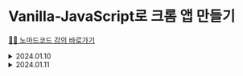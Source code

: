 # Vanilla-JavaScript로 크롬 앱 만들기

[😮‍💨 노마드코드 강의 바로가기](https://nomadcoders.co/javascript-for-beginners/lobby)

<details>
<summary>2024.01.10</summary>
<h2>#4.5 Saving Username</h2>
<h4>#4.5localStorage 확인하기.</h4>

- 관리자 도구 -> Application -> Storage
- <a href = "https://developer.mozilla.org/ko/docs/Web/API/Window/localStorage">localStroage 다양한 사용법</a>

- 관리자 도구 (콘솔)
  - `localStorage.setItem("username","bokyung")`
  - `localStorage.getItem("username")`
  - `localStorage.removeItem("username")`

- app.js
  - `localStorage.setItem("username",username)` 추가

<h2>#4.6 Loading Username</h2>
<h4>localStorage에 유저 정보가 있지만 새로고침 후 form이 유지되는 문제점</h4>

- app.js
  - `const savedUsername = localStorage.getItem("username")`
  - `username` 이 반복되어 사용되므로 `const USERNAME_KEY = "username"` 을 지정해준다.
  - 본인이 생성한 string을 반복해서 사용할 경우 대문자 변수로 지정해준다.
```javascript
const savedUsername = localStorage.getItem(USERNAME_KEY)
if (savedUsername === null) {
    loginForm.classList.remove(HIDDEN_CLASSNAME);
    loginForm.addEventListener("submit", onLoginSubmit);
} else {
    greeting.classList.remove(HIDDEN_CLASSNAME);
    greeting.innerText = `Hello, ${savedUsername}`;
}
```
  - `paintGreeting` : innerText와 HIDDEN_CLASSNAME 의 중복으로 함수로 정의해준다.
```javascript
const loginInput = document.querySelector("#login-form input");
const loginButton = document.querySelector("#login-form button");
const loginForm = document.querySelector("#login-form");
const greeting = document.querySelector("#greeting");

const HIDDEN_CLASSNAME = "hidden";
const USERNAME_KEY = "username";

function onLoginSubmit(event) {
    event.preventDefault();
    const username = loginInput.value;
    loginForm.classList.add(HIDDEN_CLASSNAME);
    localStorage.setItem(USERNAME_KEY, username);
    paintGreeting();
}

function paintGreeting() {
    const username = localStorage.getItem(USERNAME_KEY)
    greeting.innerText = `Hello, ${username}`;
    greeting.classList.remove(HIDDEN_CLASSNAME);
}

const savedUsername = localStorage.getItem(USERNAME_KEY);

if (savedUsername === null) {
    loginForm.classList.remove(HIDDEN_CLASSNAME);
    loginForm.addEventListener("submit", onLoginSubmit);
} else {
    paintGreeting();
}
```
<h2>#4.7 Super Recap</h2>
<h4>Recap</h4>

- html 의 `form` 과 `h1` 태그 내에는 `hidden` 클래스가 포함됨.
- css 에서의 `.hidden` 은 `displat:none` 을 통해 요소를 숨겨줌.
- javascript 에서는 localStorage 유무를 가장 먼저 확인
- 최초 웹사이트 접속시 localStorage 에는 null 이기에 loginForm의 `hidden` 클래스를 지워준다 (즉 loginForm을 표시한다.)
- `addEventListener` 가 실행되어 `onLoginSubmit` 을 실행한다.
- `onLoginSubmit`
  - 브라우저의 기본 동작을 막는다.
  - loginForm 의 `hidden` 을 다시 추가한다.
  - value 저장
  - localStoage에 저장한다.
  - `paintGreetings` 함수를 실행한다. 인자로 Input한 username을 받는다.
    - 비어있는 h1 요소 안에 innerText로 입력한다.
    - `hidden` 클래스를 지워준다.

<h2>#5.0 Intervals</h2>
<h4>Folder Structure</h4>

```
├─ css
│   ├─ style.css
├─ js
│   ├─ clock.js
│   ├─ greeting.js
├─ .gitignore
├─ index.html
```
- interval : "매번" 일어나야 하는 무언가
- html body 에 `h2` 태그인 id 값으로 `clock` 지정
- clock.js
  - `const clock = document.querySelector("#clock");`
  - `setInterval('실행될 함수', '얼마 마다?(ms)')`
  - `sayHello` 함수가 5초마다 실행된다.gif
  - 
  ```javascript
    function sayHello() {
        console.log("Hello");
    }
    setInterval(sayHello, 5000);
  ```

<h2>#5.1 Timeouts and Dates</h2>
<h4>javascript 가 실행되자마자 실행하지 않는 방법</h4>

- `setTimeout('실행될 함수', '얼마나 기다릴지(ms)')` 
- `new Date()` : 오늘 날짜를 가져옴.
- <a href = "https://developer.mozilla.org/ko/docs/Web/javascript/Reference/Global_Objects/Date">Date 함수들</a>
- `const date = new Date()`
  - "년" 확인 : `date.getFullYear()`
  - "일" 확인 : `date.getDate()`
  - "요일" 확인 : `date.getDay()` : 일요일(0) ~ 토요일(6)
  - "시간" 확인 : `date.getHours()`
  - "분" 확인 : `date.getMinutes()`
  - "초" 확인 : `date.getSeconds()`
- `new Date().getSeconds()` 처럼 사용 가능.

- clock.js
```javascript
const clock = document.querySelector("#clock");
function getClock() {
    const date = new Date();
    clock.innerText = `${date.getHours()}:${date.getMinutes()}:${date.getSeconds()}` // 백틱
}
getClock(); // 웹사이트 접속 시 즉시 현재 시간 보여줌.
setInterval(getClock, 1000);
```
- `gif 파일넣기`

<h2>#5.2 PadStart</h2>
<h4>padStart, padEnd</h4>

- `1, 2, 3, 4` 가 아닌 `01, 02, 03, 04` 로 표시하고 싶음.
  - string이 항상 적어도 2개의 문자를 가지고 있어야함.
  - `padStart()` : `"1".padStart(2, "0")` 는 2개의 문자를 가지고 있어야하고 없으면! 앞쪽에 "0"문자를 추가한다. -> `01`
      - "1" 대신에 `date.getSeconds()` 를 작성한다. (Hours, Minutes ...)
      - `padEnd(2,"0")` : 뒤에 0을 붙혀준다. : `"1".padEnd(2,"0")` -> `10`
      - 단, `getHours()` 는 문자열이 아닌 숫자이다.
        - `String(new Date().getHours())` 로 문자열로 변환해줘야함.
```javascript
const clock = document.querySelector("#clock");

function getClock() {
    const date = new Date();
    const hours = String(date.getHours()).padStart(2, "0");
    const minutes = String(date.getMinutes()).padStart(2, "0");
    const seconds = String(date.getSeconds()).padStart(2, "0");

    clock.innerText = `${hours}:${minutes}:${seconds}`;
}

getClock();
setInterval(getClock, 1000);
```
- 참고
```javascript
function getClock() {
    clock.innerText = new Date().toLocaleTimeString("en-US", { hour12: false });
} 
```

- 오전/오후 표시
```javascript
function getClock() {
    clock.innerText = new Date().toLocaleTimeString();
}
```

--- 다른 페이지에 작성 ---
<h2>#6.0 Quotes</h2>
<h4>배열의 요소들 랜덤으로 span 태그에 넣기</h4>

- quotes.js
```javascript
const quotes = [
    {
        quote: "",
        author: ""
    },
];
// 10개의 quotes 배열의 요소안에 quote와 author 를 입력해줌.
const quote = document.querySelector("#quote span:first-child");
const author = document.querySelector("#quote span:last-child");

const todaysQuote = quotes[Math.floor(Math.random() * quotes.length)];

quote.innerText = todaysQuote.quote;
author.innerText = todaysQuote.author;
```
```html
<div id="quote">
    <span></span>
    <span></span>
</div>
```
- `"#quote span:first-child"` : span 의 첫번째 요소
- `"#quote span:last-child"` : span 의 마지막 요소
- `quotes[Math.floor(Math.random() * quotes.length)]` : quotes 배열 중 랜덤으로 `todaysQuote` 에 할당.
- `innerText` 로 입력받음.

<h2>#6.1 Background</h2>
<h4>웹사이트 배경화면 넣기</h4>

```javascript
const images = [
    "0.jpg",
    "1.jpg",
    "2.jpg"
];

const chosenImage = images[Math.floor(Math.random() * images.length)];
const bgImage = document.createElement("img");

bgImage.src = `img/${chosenImage}`;
document.body.appendChild(bgImage);
```

```html
<body>
  <form class=hidden id="login-form">
    <input required maxlength="15" type="text" placeholder="What is your name?" />
    <input type="submit" value="Log In" />
  </form>
  <h2 id="clock">00:00</h2>
  <h1 class="hidden" id="greeting"></h1>
  <div id="quote">
    <span></span>
    <span></span>
  </div>
  <script src="js/greeting.js"></script>
  <script src="js/clock.js"></script>
  <script src="js/quotes.js"></script>
  <script src="js/background.js"></script>
</body>
```
- `<img src = "img/0.jpg">` 가 추가된다.
- JS에서 html 요소를 생성 : `createElement(" ")`
  - 예를 들어,document.createElement("img")일 경우 html 내에 img 태그를 생성
- `appendChild()` : 함수 안의 경로에 정의한 값을 가장 뒤에 기입한다.
- `prepend()` : 반대로 앞에서부터 기입.


--- 다른 페이지에 작성 ---
<h2>#7.0 Setup</h2>
<h4>to do List</h4>

```html
  <form id="todo-form"><input type="text" placeholder="Write a To Do and Press"></form>
  <ul id="todo-list"></ul>
```

```javascript
const toDoForm = document.getElementById("todo-form");
const toDoInput = toDoForm.querySelector("Input");
// == document.querySelector("#todo-form input")
const toDoList = document.getElementById("todo-list");

function handleToDoSubmit(event) {
    event.preventDefault();
    const newTodo = toDoInput.value;
    toDoInput.value = "";
}

toDoForm.addEventListener("submit", handleToDoSubmit);
```
- HTML에서 정의한 요소들에 대한 변수를 설정함으로써 각각의 요소에 쉽게 접근 가능.
- `handleTodoSubmit` 함수는 폼 제출 시 실행되며, 새로운 할 일을 입력받고, 입력값을 초기화하고, 필요한 로직을 추가할 수 있는 구조로 이루어짐.
- 이벤트 리스너를 통해 폼 제출 시 `handleTodoSubmit` 함수가 실행되도록 설정.

<h2>#7.1 Adding To do</h2>
<h4>Adding To Do</h4>

```javascript
function paintToDo(newTodo) {
    const li = document.createElement("li");
    const span = document.createElement("span");
    li.appendChild(span);
    span.innerText = newTodo;
    toDoList.appendChild(li);
}
```
- Element `<li>` 생성한다.
- span을 사용한 이유는 해당 텍스트에 특정 스타일을 쉽게 적용하고, 향후 텍스트를 동적으로 조작하기 위한 DOM 조작의 유연성을 제공하기 위함이다.
- li 요소 안에 span을 추가하고 Input된 `newTodo`를 넣어준다. 
- `toDoList` id 에 해당하는 Element에 기입한다.

</details>


<details>
<summary>2024.01.11</summary>
<h2>#7.4 Loding To Dos part One</h2>
<h4>저장은 되지만 새로고침후 local에는 남아있고 화면에는 안보이는 문제점</h4>

1. `stringigy` 사용하여 배열을 안의 요소들을 문자열로 변환
2. `parse` 사용하여 object로 만들어 준다.
  - `localStorage.getItem("todos")` : `'["a","b","c"]'`
  - `JSON.parse(localStorage.getItem("todos"))` : `(3) ['a', 'b', 'c']`

![image]("https://github.com/JEONGSUJONG/Readme_main/assets/142254876/14b472b6-bbcd-4185-b61c-d710ce08dde1")

```javascript
const TODOS_KEY = "todos";
const savedToDos = localStorage.getItem(TODOS_KEY);
console.log(savedToDos);
if (savedToDos !== null) {
    const parsedToDos = JSON.parse(savedToDos);
    console.log(parsedToDos);
}
```

![image]("https://github.com/JEONGSUJONG/Readme_main/assets/142254876/14187b08-209e-4330-88bf-fb83e68e3b1a"")

#### `parsedToDos.forEach`
- `forEach` : 각각의 배열의 요소들을 한 번씩 실행 해준다.
  - `parsedToDos.forEach((item) => console.log("this is the turn of", item));`

![image]("https://github.com/JEONGSUJONG/Readme_main/assets/142254876/21af73f2-d66d-4acb-9119-42d6d51ac4f2")


</details>